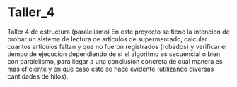 # Taller_4
Taller 4 de estructura (paralelismo)
En este proyecto se tiene la intencion de probar un sistema de lectura de articulos de supermercado, calcular cuantos articulos
faltan y que no fueron registrados (robados) y verificar el tiempo de ejecucion dependiendo de si el algoritmo es secuencial
o bien con paralelismo, para llegar a una conclusion concreta de cual manera es mas eficiente y en que caso esto se hace evidente
(utilizando diversas cantidades de hilos).
